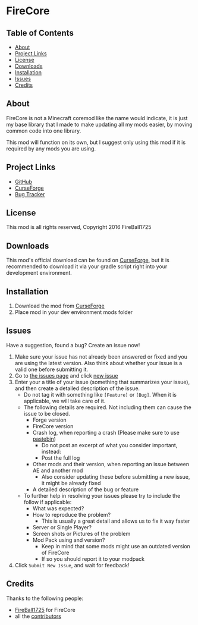 # FireCore

## Table of Contents

* [About](#about)
* [Project Links](#projectlinks)
* [License](#license)
* [Downloads](#downloads)
* [Installation](#installation)
* [Issues](#issues)
* [Credits](#credits)

## About

FireCore is not a Minecraft coremod like the name would indicate, it is just my base library that I made to make updating all my mods easier, by moving common code into one library.

This mod will function on its own, but I suggest only using this mod if it is required by any mods you are using.

## Project Links

* [GitHub](https://github.com/FireBall1725/FireCore)
* [CurseForge](http://minecraft.curseforge.com/projects/firecore)
* [Bug Tracker](https://github.com/FireBall1725/FireCore/issues)

## License

This mod is all rights reserved, Copyright 2016 FireBall1725

## Downloads

This mod's official download can be found on [CurseForge](http://minecraft.curseforge.com/projects/firecore/files), but it is recommended to download it via your gradle script right into your development environment.

## Installation

1. Download the mod from [CurseForge](http://minecraft.curseforge.com/projects/firecore/files)
2. Place mod in your dev environment mods folder

## Issues
Have a suggestion, found a bug?  Create an issue now!

1. Make sure your issue has not already been answered or fixed and you are using the latest version. Also think about whether your issue is a valid one before submitting it.
2. Go to [the issues page](https://github.com/FireBall1725/FireCore/issues) and click [new issue](https://github.com/FireBall1725/FireCore/issues/new)
3. Enter your a title of your issue (something that summarizes your issue), and then create a detailed description of the issue.
    * Do not tag it with something like `[Feature]` or `[Bug]`. When it is applicable, we will take care of it.
    * The following details are required. Not including them can cause the issue to be closed.
        * Forge version
        * FireCore version
        * Crash log, when reporting a crash (Please make sure to use [pastebin](http://pastebin.com/))
            * Do not post an excerpt of what you consider important, instead:
            * Post the full log
        * Other mods and their version, when reporting an issue between AE and another mod
            * Also consider updating these before submitting a new issue, it might be already fixed
        * A detailed description of the bug or feature
    * To further help in resolving your issues please try to include the follow if applicable:
        * What was expected?
        * How to reproduce the problem?
            * This is usually a great detail and allows us to fix it way faster
        * Server or Single Player?
        * Screen shots or Pictures of the problem
        * Mod Pack using and version?
            * Keep in mind that some mods might use an outdated version of FireCore
            * If so you should report it to your modpack
5. Click `Submit New Issue`, and wait for feedback!

## Credits
Thanks to the following people:

* [FireBall1725](https://twitter.com/FireBall1725) for FireCore
* all the [contributors](https://github.com/FireBall1725/FireCore/graphs/contributors)